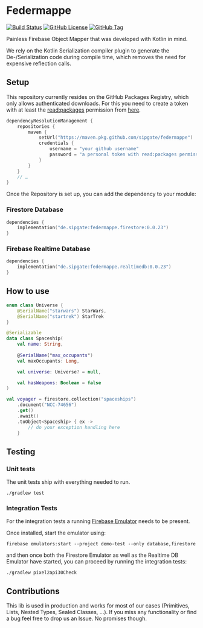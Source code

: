 # Federmappe

[![Build Status](https://github.com/sipgate/federmappe/actions/workflows/ci.yml/badge.svg)](https://github.com/sipgate/federmappe/actions/workflows/ci.yml)
[![GitHub License](https://img.shields.io/github/license/sipgate/federmappe)](https://github.com/sipgate/federmappe/blob/main/LICENSE)
[![GitHub Tag](https://img.shields.io/github/v/tag/sipgate/federmappe)](https://github.com/sipgate/federmappe/tags)

Painless Firebase Object Mapper that was developed with Kotlin in mind.

We rely on the Kotlin Serialization compiler plugin to generate the De-/Serialization
code during compile time, which removes the need for expensive reflection calls.

## Setup

This repository currently resides on the GitHub Packages Registry, which only allows authenticated downloads.
For this you need to create a token with at least the [read:packages](https://docs.github.com/en/rest/packages/packages?apiVersion=2022-11-28#about-github-packages) permission from [here](https://github.com/settings/personal-access-tokens/new).

```kotlin
dependencyResolutionManagement {
    repositories {
        maven {
            setUrl("https://maven.pkg.github.com/sipgate/federmappe")
            credentials {
                username = "your github username"
                password = "a personal token with read:packages permission"
            }
        }
    }
    // …
}
```

Once the Repository is set up, you can add the dependency to your module:

### Firestore Database

```kotlin
dependencies {
    implementation("de.sipgate:federmappe.firestore:0.0.23")
}
```

### Firebase Realtime Database

```kotlin
dependencies {
    implementation("de.sipgate:federmappe.realtimedb:0.0.23")
}
```

## How to use

```kotlin
enum class Universe {
    @SerialName("starwars") StarWars,
    @SerialName("startrek") StarTrek
}

@Serializable
data class Spaceship(
    val name: String,
    
    @SerialName("max_occupants")
    val maxOccupants: Long,

    val universe: Universe? = null,

    val hasWeapons: Boolean = false 
)

val voyager = firestore.collection("spaceships")
    .document("NCC-74656")
    .get()
    .await()
    .toObject<Spaceship> { ex ->
        // do your exception handling here
    }
```

## Testing

### Unit tests

The unit tests ship with everything needed to run.

```shell
./gradlew test
```

### Integration Tests

For the integration tests a running [Firebase Emulator](https://firebase.google.com/docs/emulator-suite) needs to be present.

Once installed, start the emulator using:

```shell
firebase emulators:start --project demo-test --only database,firestore
```

and then once both the Firestore Emulator as well as the Realtime DB Emulator have started, you can proceed by running the integration tests:

```shell
./gradlew pixel2api30Check
```

## Contributions

This lib is used in production and works for most of our cases (Primitives, Lists, Nested Types, Sealed Classes, …).
If you miss any functionality or find a bug feel free to drop us an Issue. No promises though.
